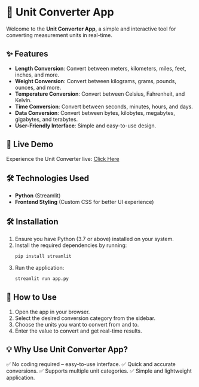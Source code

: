 # 🔢 Unit Converter App

Welcome to the **Unit Converter App**, a simple and interactive tool for converting measurement units in real-time.

## ✨ Features

- **Length Conversion**: Convert between meters, kilometers, miles, feet, inches, and more.
- **Weight Conversion**: Convert between kilograms, grams, pounds, ounces, and more.
- **Temperature Conversion**: Convert between Celsius, Fahrenheit, and Kelvin.
- **Time Conversion**: Convert between seconds, minutes, hours, and days.
- **Data Conversion**: Convert between bytes, kilobytes, megabytes, gigabytes, and terabytes.
- **User-Friendly Interface**: Simple and easy-to-use design.

## 🚀 Live Demo

Experience the Unit Converter live: [Click Here](https://unit-converter-by-hurmat-ayub.streamlit.app/)

## 🛠 Technologies Used

- **Python** (Streamlit)
- **Frontend Styling** (Custom CSS for better UI experience)

## 🛠 Installation

1. Ensure you have Python (3.7 or above) installed on your system.
2. Install the required dependencies by running:
   ```sh
   pip install streamlit
   ```
3. Run the application:
   ```sh
   streamlit run app.py
   ```

## 📌 How to Use

1. Open the app in your browser.
2. Select the desired conversion category from the sidebar.
3. Choose the units you want to convert from and to.
4. Enter the value to convert and get real-time results.

## 💡 Why Use Unit Converter App?

✅ No coding required – easy-to-use interface.
✅ Quick and accurate conversions.
✅ Supports multiple unit categories.
✅ Simple and lightweight application.

